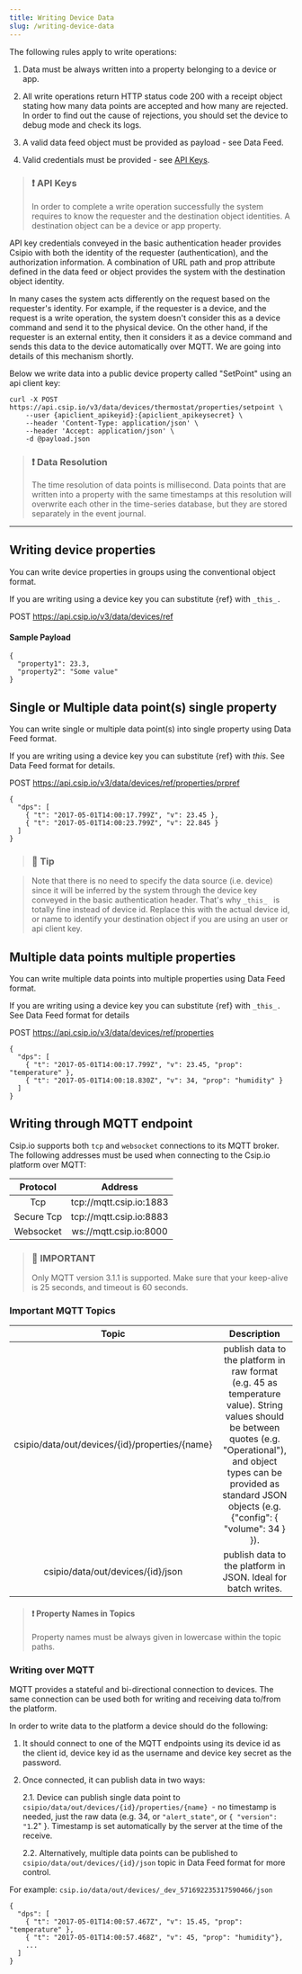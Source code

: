 ```yaml
---
title: Writing Device Data
slug: /writing-device-data
---
```


The following rules apply to write operations:

1. Data must be always written into a property belonging to a device or app.

2. All write operations return HTTP status code 200 with a receipt object stating how many data points are accepted and how many are rejected. In order to find out the cause of rejections, you should set the device to debug mode and check its logs.

3. A valid data feed object must be provided as payload - see Data Feed.

4. Valid credentials must be provided - see [API Keys](https://csip.io/docs/apiaccess).

> ### ❗️ API Keys
> In order to complete a write operation successfully the system requires to know the requester and the destination object identities. A destination object can be a device or app property.
> 
API key credentials conveyed in the basic authentication header provides Csipio with both the identity of the requester (authentication), and the authorization information. A combination of URL path and prop attribute defined in the data feed or object provides the system with the destination object identity.
> 
In many cases the system acts differently on the request based on the requester's identity. For example, if the requester is a device, and the request is a write operation, the system doesn't consider this as a device command and send it to the physical device. On the other hand, if the requester is an external entity, then it considers it as a device command and sends this data to the device automatically over MQTT. We are going into details of this mechanism shortly.

Below we write data into a public device property called "SetPoint" using an api client key:

```
curl -X POST https://api.csip.io/v3/data/devices/thermostat/properties/setpoint \
    --user {apiclient_apikeyid}:{apiclient_apikeysecret} \
    --header 'Content-Type: application/json' \
    --header 'Accept: application/json' \
    -d @payload.json
```

> ### ❗️ Data Resolution
> The time resolution of data points is millisecond. Data points that are written into a property with the same timestamps at this resolution will overwrite each other in the time-series database, but they are stored separately in the event journal.

---

## Writing device properties

You can write device properties in groups using the conventional object format.

If you are writing using a device key you can substitute {ref} with `_this_.`

POST https://api.csip.io/v3/data/devices/ref

#### Sample Payload
````
{
  "property1": 23.3,
  "property2": "Some value"
}
````

## Single or Multiple data point(s) single property

You can write single or multiple data point(s) into single property using Data Feed format.

If you are writing using a device key you can substitute {ref} with _this_. See Data Feed format for details.

POST https://api.csip.io/v3/data/devices/ref/properties/prpref

````
{
  "dps": [
    { "t": "2017-05-01T14:00:17.799Z", "v": 23.45 },
    { "t": "2017-05-01T14:00:23.799Z", "v": 22.845 }
  ]
}
````

> ### 📘 Tip

> Note that there is no need to specify the data source (i.e. device) since it will be inferred by the system through the device key conveyed in the basic authentication header. That's why `_this_ ` is totally fine instead of device id.
> Replace this with the actual device id, or name to identify your destination object if you are using an user or api client key.

## Multiple data points multiple properties

You can write multiple data points into multiple properties using Data Feed format.

If you are writing using a device key you can substitute {ref} with `_this_.` See Data Feed format for details

POST https://api.csip.io/v3/data/devices/ref/properties

````
{
  "dps": [ 
    { "t": "2017-05-01T14:00:17.799Z", "v": 23.45, "prop": "temperature" }, 
    { "t": "2017-05-01T14:00:18.830Z", "v": 34, "prop": "humidity" }
  ]
}
````

## Writing through MQTT endpoint

Csip.io supports both `tcp` and `websocket` connections to its MQTT broker. The following addresses must be used when connecting to the Csip.io platform over MQTT:

|Protocol|	Address|
| :-------------: |:-------------:|
|Tcp|	tcp://mqtt.csip.io:1883|
|Secure Tcp	|tcp://mqtt.csip.io:8883|
|Websocket|	ws://mqtt.csip.io:8000|

> ### 🚧 IMPORTANT
> Only MQTT version 3.1.1 is supported.
> Make sure that your keep-alive is 25 seconds, and timeout is 60 seconds.

### Important MQTT Topics

| Topic |	Description|
| :-------------: |:-------------:|
| csipio/data/out/devices/{id}/properties/{name} |	publish data to the platform in raw format (e.g. 45 as temperature value). String values should be between quotes (e.g. "Operational"), and object types can be provided as standard JSON objects (e.g. {"config": { "volume": 34 } }). |
|csipio/data/out/devices/{id}/json|	publish data to the platform in JSON. Ideal for batch writes.|

> #### ❗️ Property Names in Topics
> Property names must be always given in lowercase within the topic paths.

### Writing over MQTT

MQTT provides a stateful and bi-directional connection to devices. The same connection can be used both for writing and receiving data to/from the platform.

In order to write data to the platform a device should do the following:

1. It should connect to one of the MQTT endpoints using its device id as the client id, device key id as the username and device key secret as the password.

2. Once connected, it can publish data in two ways:

    2.1.  Device can publish single data point to `csipio/data/out/devices/{id}/properties/{name} `- no timestamp is needed, just the raw data (e.g. 34, or `"alert_state"`, or `{ "version": "1`.2" }. Timestamp is set automatically by the server at the time of the receive.
    
    2.2. Alternatively, multiple data points can be published to `csipio/data/out/devices/{id}/json` topic in Data Feed format for more control.

For example: `csip.io/data/out/devices/_dev_571692235317590466/json`

````
{
  "dps": [
    { "t": "2017-05-01T14:00:57.467Z", "v": 15.45, "prop": "temperature" },
    { "t": "2017-05-01T14:00:57.468Z", "v": 45, "prop": "humidity"},
    ...
  ]
}
````
